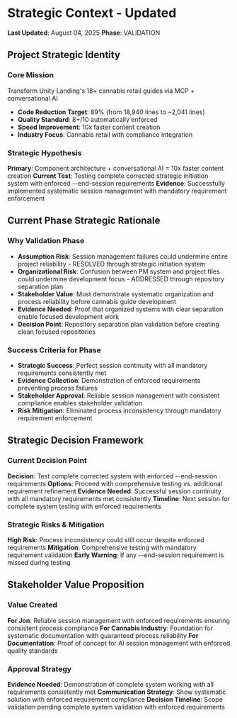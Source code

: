 # Strategic Context - Updated
**Last Updated**: August 04, 2025
**Phase**: VALIDATION

## Project Strategic Identity
### Core Mission
Transform Unity Landing's 18+ cannabis retail guides via MCP + conversational AI
- **Code Reduction Target**: 89% (from 18,940 lines to ~2,041 lines)
- **Quality Standard**: 8+/10 automatically enforced
- **Speed Improvement**: 10x faster content creation
- **Industry Focus**: Cannabis retail with compliance integration

### Strategic Hypothesis
**Primary**: Component architecture + conversational AI = 10x faster content creation
**Current Test**: Testing complete corrected strategic initiation system with enforced --end-session requirements
**Evidence**: Successfully implemented systematic session management with mandatory requirement enforcement

## Current Phase Strategic Rationale
### Why Validation Phase
- **Assumption Risk**: Session management failures could undermine entire project reliability - RESOLVED through strategic initiation system
- **Organizational Risk**: Confusion between PM system and project files could undermine development focus - ADDRESSED through repository separation plan
- **Stakeholder Value**: Must demonstrate systematic organization and process reliability before cannabis guide development
- **Evidence Needed**: Proof that organized systems with clear separation enable focused development work
- **Decision Point**: Repository separation plan validation before creating clean focused repositories

### Success Criteria for Phase
- **Strategic Success**: Perfect session continuity with all mandatory requirements consistently met
- **Evidence Collection**: Demonstration of enforced requirements preventing process failures
- **Stakeholder Approval**: Reliable session management with consistent compliance enables stakeholder validation
- **Risk Mitigation**: Eliminated process inconsistency through mandatory requirement enforcement

## Strategic Decision Framework
### Current Decision Point
**Decision**: Test complete corrected system with enforced --end-session requirements
**Options**: Proceed with comprehensive testing vs. additional requirement refinement
**Evidence Needed**: Successful session continuity with all mandatory requirements met consistently
**Timeline**: Next session for complete system testing with enforced requirements

### Strategic Risks & Mitigation
**High Risk**: Process inconsistency could still occur despite enforced requirements
**Mitigation**: Comprehensive testing with mandatory requirement validation
**Early Warning**: If any --end-session requirement is missed during testing

## Stakeholder Value Proposition
### Value Created
**For Jon**: Reliable session management with enforced requirements ensuring consistent process compliance
**For Cannabis Industry**: Foundation for systematic documentation with guaranteed process reliability
**For Documentation**: Proof of concept for AI session management with enforced quality standards

### Approval Strategy
**Evidence Needed**: Demonstration of complete system working with all requirements consistently met
**Communication Strategy**: Show systematic solution with enforced requirement compliance
**Decision Timeline**: Scope validation pending complete system validation with enforced requirements

